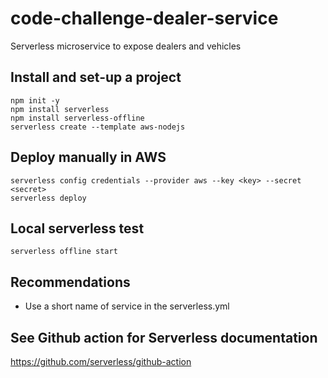 # code-challenge-dealer-service
Serverless microservice to expose dealers and vehicles

## Install and set-up a project

    npm init -y
    npm install serverless
    npm install serverless-offline
    serverless create --template aws-nodejs
    
## Deploy manually in AWS

    serverless config credentials --provider aws --key <key> --secret <secret>
    serverless deploy

## Local serverless test

    serverless offline start

## Recommendations
* Use a short name of service in the serverless.yml

## See Github action for Serverless documentation
https://github.com/serverless/github-action
